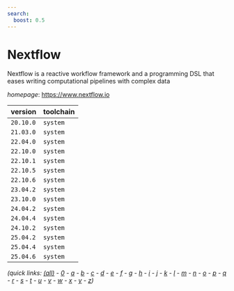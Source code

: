 ```yaml
---
search:
  boost: 0.5
---
```

# Nextflow

Nextflow is a reactive workflow framework and a programming DSL  that eases writing computational pipelines with complex data

*homepage*: <https://www.nextflow.io>

version | toolchain
--------|----------
``20.10.0`` | ``system``
``21.03.0`` | ``system``
``22.04.0`` | ``system``
``22.10.0`` | ``system``
``22.10.1`` | ``system``
``22.10.5`` | ``system``
``22.10.6`` | ``system``
``23.04.2`` | ``system``
``23.10.0`` | ``system``
``24.04.2`` | ``system``
``24.04.4`` | ``system``
``24.10.2`` | ``system``
``25.04.2`` | ``system``
``25.04.4`` | ``system``
``25.04.6`` | ``system``


*(quick links: [(all)](../index.md) - [0](../0/index.md) - [a](../a/index.md) - [b](../b/index.md) - [c](../c/index.md) - [d](../d/index.md) - [e](../e/index.md) - [f](../f/index.md) - [g](../g/index.md) - [h](../h/index.md) - [i](../i/index.md) - [j](../j/index.md) - [k](../k/index.md) - [l](../l/index.md) - [m](../m/index.md) - [n](../n/index.md) - [o](../o/index.md) - [p](../p/index.md) - [q](../q/index.md) - [r](../r/index.md) - [s](../s/index.md) - [t](../t/index.md) - [u](../u/index.md) - [v](../v/index.md) - [w](../w/index.md) - [x](../x/index.md) - [y](../y/index.md) - [z](../z/index.md))*

